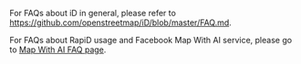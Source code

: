 For FAQs about iD in general, please refer to <https://github.com/openstreetmap/iD/blob/master/FAQ.md>.

For FAQs about RapiD usage and Facebook Map With AI service, please go to [Map With AI FAQ page](https://github.com/facebookmicrosites/Open-Mapping-At-Facebook/blob/master/FAQ.md).
